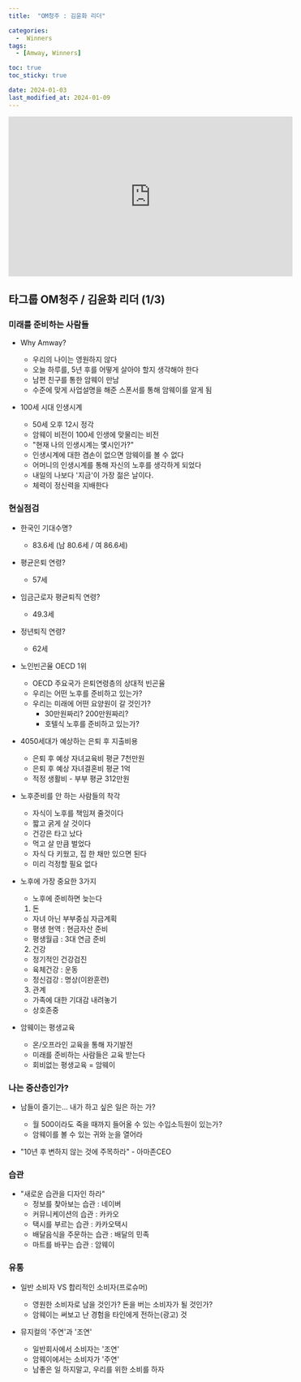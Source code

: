 ```yaml
---
title:  "OM청주 : 김윤화 리더" 

categories:
  -  Winners
tags:
  - [Amway, Winners]

toc: true
toc_sticky: true

date: 2024-01-03
last_modified_at: 2024-01-09
---
```


<iframe width="560" height="315" src="https://www.youtube.com/embed/MZNwT9Wsk4c?si=D5O6TqzCgzTJHCHD" title="YouTube video player" frameborder="0" allow="accelerometer; autoplay; clipboard-write; encrypted-media; gyroscope; picture-in-picture; web-share" allowfullscreen></iframe>


## 타그룹 OM청주 / 김윤화 리더 (1/3)
### 미래를 준비하는 사람들
+ Why Amway?
  - 우리의 나이는 영원하지 않다
  - 오늘 하루를, 5년 후를 어떻게 살아야 할지 생각해야 한다
  - 남편 친구를 통한 암웨이 만남
  - 수준에 맞게 사업설명을 해준 스폰서를 통해 암웨이를 알게 됨

+ 100세 시대 인생시계
  - 50세 오후 12시 정각
  - 암웨이 비전이 100세 인생에 맞물리는 비전
  - "현재 나의 인생시계는 몇시인가?"
  - 인생시계에 대한 겸손이 없으면 암웨이를 볼 수 없다
  - 어머니의 인생시계를 통해 자신의 노후를 생각하게 되었다
  - 내일의 나보다 '지금'이 가장 젊은 날이다.
  - 체력이 정신력을 지배한다

### 현실점검
+ 한국인 기대수명?
  - 83.6세 (남 80.6세 / 여 86.6세)
+ 평균은퇴 연령?
  - 57세
+ 임금근로자 평균퇴직 연령?
  - 49.3세
+ 정년퇴직 연령?
  - 62세

+ 노인빈곤율 OECD 1위
  - OECD 주요국가 은퇴연령층의 상대적 빈곤율
  - 우리는 어떤 노후를 준비하고 있는가?
  - 우리는 미래에 어떤 요양원이 갈 것인가?
    - 30만원짜리? 200만원짜리?
    - 호텔식 노후를 준비하고 있는가?

+ 4050세대가 예상하는 은퇴 후 지출비용
  - 은퇴 후 예상 자녀교육비 평균 7천만원
  - 은퇴 후 예상 자녀결혼비 평균 1억
  - 적정 생활비 - 부부 평균 312만원

+ 노후준비를 안 하는 사람들의 착각
  - 자식이 노후를 책임져 줄것이다
  - 짧고 굵게 살 것이다
  - 건강은 타고 났다
  - 먹고 살 만큼 벌었다
  - 자식 다 키웠고, 집 한 채만 있으면 된다
  - 미리 걱정할 필요 없다

+ 노후에 가장 중요한 3가지
  + 노후에 준비하면 늦는다
  1. 돈
    - 자녀 아닌 부부중심 자금계획
    - 평생 현역 : 현금자산 준비
    - 평생월급 : 3대 연금 준비
  2. 건강
    - 정기적인 건강검진
    - 육체건강 : 운동
    - 정신검강 : 명상(이완훈련)
  3. 관계
    - 가족에 대한 기대감 내려놓기
    - 상호존중

+ 암웨이는 평생교육
  - 온/오프라인 교육을 통해 자기발전
  - 미래를 준비하는 사람들은 교육 받는다
  - 회비없는 평생교육 = 암웨이


### 나는 중산층인가?
+ 남들이 즐기는... 내가 하고 싶은 일은 하는 가?
  - 월 500이라도 죽을 때까지 들어올 수 있는 수입소득원이 있는가?
  - 암웨이를 볼 수 있는 귀와 눈을 열어라

+ "10년 후 변하지 않는 것에 주목하라" - 아마존CEO


### 습관
+ "새로운 습관을 디자인 하라"
  - 정보를 찾아보는 습관 : 네이버
  - 커뮤니케이션의 습관 : 카카오
  - 택시를 부르는 습관 : 카카오택시
  - 배달음식을 주문하는 습관 : 배달의 민족
  - 마트를 바꾸는 습관 : 암웨이

### 유통
+ 일반 소비자 VS 합리적인 소비자(프로슈머)
  - 영원한 소비자로 남을 것인가? 돈을 버는 소비자가 될 것인가?
  - 암웨이는 써보고 난 경험을 타인에게 전하는(광고) 것

+ 뮤지컬의 '주연'과 '조연'
  - 일반회사에서 소비자는 '조연'
  - 암웨이에서는 소비자가 '주연'
  - 남좋은 일 하지말고, 우리를 위한 소비를 하자

